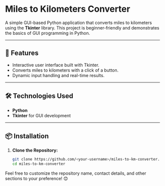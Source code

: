 # Miles to Kilometers Converter  

A simple GUI-based Python application that converts miles to kilometers using the **Tkinter** library. This project is beginner-friendly and demonstrates the basics of GUI programming in Python.  

---

## 🚀 Features  
- Interactive user interface built with Tkinter.  
- Converts miles to kilometers with a click of a button.  
- Dynamic input handling and real-time results.  

---

## 🛠️ Technologies Used  
- **Python**  
- **Tkinter** for GUI development  

---

## 📦 Installation  

1. **Clone the Repository:**  
   ```bash
   git clone https://github.com/<your-username>/miles-to-km-converter.git
   cd miles-to-km-converter


Feel free to customize the repository name, contact details, and other sections to your preference! 😊
